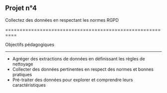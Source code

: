 Projet n°4
----------

Collectez des données en respectant les normes RGPD

==========================================================

Objectifs pédagogiques

---------------------

- Agréger des extractions de données en définissant les règles de nettoyage
- Collecter des données pertinentes en respect des normes et bonnes pratiques
- Pré-traiter des données pour explorer et comprendre leurs caractéristiques
